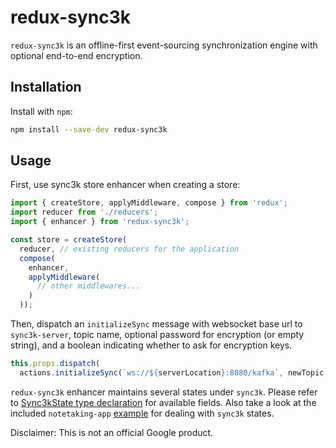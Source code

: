 # redux-sync3k

`redux-sync3k` is an offline-first event-sourcing synchronization engine with optional end-to-end encryption.

## Installation

Install with `npm`:

```sh
npm install --save-dev redux-sync3k
```

## Usage

First, use sync3k store enhancer when creating a store:

```javascript
import { createStore, applyMiddleware, compose } from 'redux';
import reducer from './reducers';
import { enhancer } from 'redux-sync3k';

const store = createStore(
  reducer, // existing reducers for the application
  compose(
    enhancer,
    applyMiddleware(
      // other middlewares...
    )
  ));
```

Then, dispatch an `initializeSync` message with websocket base url to `sync3k-server`, topic name, optional password for encryption (or empty string), and a boolean indicating whether to ask for encryption keys.

```javascript
this.props.dispatch(
  actions.initializeSync(`ws://${serverLocation}:8080/kafka`, newTopic, password, askForKeys));
```

`redux-sync3k` enhancer maintains several states under `sync3k`. Please refer to [Sync3kState type declaration](src/states/sync3kState.d.ts) for available fields. Also take a look at the included `notetaking-app` [example](examples/notetaking-app/src/App.tsx) for dealing with `sync3k` states.

Disclaimer: This is not an official Google product.
